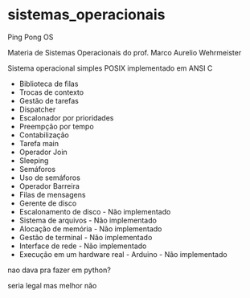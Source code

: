 # sistemas_operacionais
Ping Pong OS

Materia de Sistemas Operacionais do prof. Marco Aurelio Wehrmeister

Sistema operacional simples POSIX implementado em ANSI C

-   Biblioteca de filas
-   Trocas de contexto
-   Gestão de tarefas
-   Dispatcher
-   Escalonador por prioridades
-   Preempção por tempo
-   Contabilização
-   Tarefa main
-   Operador Join
-   Sleeping
-   Semáforos
-   Uso de semáforos
-   Operador Barreira
-   Filas de mensagens
-   Gerente de disco
-   Escalonamento de disco - Não implementado
-   Sistema de arquivos    - Não implementado
-   Alocação de memória    - Não implementado
-   Gestão de terminal     - Não implementado
-   Interface de rede      - Não implementado
-   Execução em um hardware real - Arduino - Não implementado

nao dava pra fazer em python?

seria legal mas melhor não
